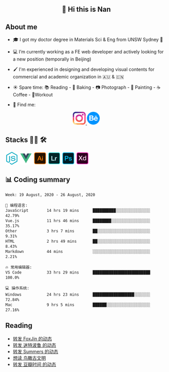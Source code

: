 <h2 align="center">👋 Hi this is Nan</h2>

## About me

- 🎓 I got my doctor degree in Materials Sci & Eng from UNSW Sydney :koala:

- :computer: I’m currently working as a FE web developer and actively looking for a new position (temporally in Beijing)

- :paintbrush: I'm experienced in designing and developing visual contents for commercial and academic organization in :australia: & :cn:

- :sunny: Spare time: :books: Reading - :bread: Baking - :camera: Photograph - :art: Painting - :coffee: Coffee - 💪Workout

- 💬 Find me:
<div align="center">
<a href="https://www.instagram.com/divetothesea/">

<img src="https://raw.githubusercontent.com/southchen/southchen/master/assets/instagram.svg" height="40em"  alt="divetothesea instagram"/>
</a>
<a href="https://www.behance.net/southchen">
<img src="https://raw.githubusercontent.com/southchen/southchen/master/assets/Behance.svg" height="40em"  alt="behance"/>
</a>
</div>

## Stacks 👨‍💻 🛠

<p align='left'>
<div style="display:inline-block">
<img src="https://raw.githubusercontent.com/southchen/southchen/master/assets/JavaScript.svg" height="40em"  alt="javascript"/>
<img src="https://raw.githubusercontent.com/southchen/southchen/master/assets/Vue.svg" height="40em"  alt="vue"/>
<img src="https://raw.githubusercontent.com/southchen/southchen/master/assets/Adobe Ai.svg" height="40em"  alt="adobe ai"/>
<img src="https://raw.githubusercontent.com/southchen/southchen/master/assets/Adobe Lr.svg" height="40em"  alt="adobe lr"/>
<img src="https://raw.githubusercontent.com/southchen/southchen/master/assets/Adobe Ps.svg" height="40em"  alt="adobe Ps"/>
<img src="https://raw.githubusercontent.com/southchen/southchen/master/assets/Adobe Xd.svg" height="40em"  alt="adobe Xd"/>
</div>
</p>

## 📊 Coding summary

<!--START_SECTION:waka-->
```text
Week: 19 August, 2020 - 26 August, 2020

💬 编程语言:
JavaScript        14 hrs 19 mins      ██████████░░░░░░░░░░░░░░░   42.79%
Vue.js            11 hrs 46 mins      ████████░░░░░░░░░░░░░░░░░   35.17%
Other             3 hrs 7 mins        ██░░░░░░░░░░░░░░░░░░░░░░░   9.31%
HTML              2 hrs 49 mins       ██░░░░░░░░░░░░░░░░░░░░░░░   8.43%
Markdown          44 mins             ░░░░░░░░░░░░░░░░░░░░░░░░░   2.21%

🔥 常用编辑器:
VS Code           33 hrs 29 mins      █████████████████████████   100.0%

💻 操作系统:
Windows           24 hrs 23 mins      ██████████████████░░░░░░░   72.84%
Mac               9 hrs 5 mins        ██████░░░░░░░░░░░░░░░░░░░   27.16%

```


<!--END_SECTION:waka-->

## Reading

<!-- DOUBAN-ACTIVITIES:START -->
- [转发 FoxJin 的动态](https://www.douban.com/doubanapp/dispatch?uri=/status/3082287117/)
- [转发 迷特波鲁 的动态](https://www.douban.com/doubanapp/dispatch?uri=/status/3081001491/)
- [转发 Summers 的动态](https://www.douban.com/doubanapp/dispatch?uri=/status/3079637476/)
- [想读 鸟瞰古文明](https://www.douban.com/doubanapp/dispatch?uri=/status/3076344281/)
- [转发 豆瓣时间 的动态](https://www.douban.com/doubanapp/dispatch?uri=/status/3075462821/)
<!-- DOUBAN-ACTIVITIES:END -->
